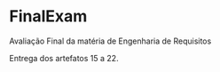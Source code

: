 # FinalExam
Avaliação Final da matéria de Engenharia de Requisitos

  Entrega dos artefatos 15 a 22.
